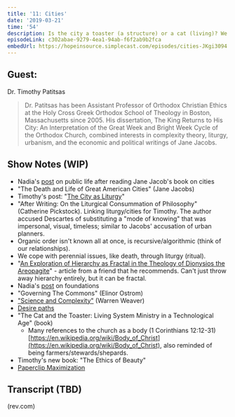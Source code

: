 ```yaml
---
title: '11: Cities'
date: '2019-03-21'
time: '54'
description: Is the city a toaster (a structure) or a cat (living)? We are joined by Dr. Timothy Patitsis to talk about the "problem" of a city (or the Internet). Our discussion covers the varied (and unrecognized) approaches of scientific thinking, the nature of liturgy as embodied knowledge, and on discerning the right kinds of governance.
episodeLink: c302abae-9279-4ea1-94ab-f6f2ab9b2fca
embedUrl: https://hopeinsource.simplecast.com/episodes/cities-JKgi3094
---
```


## Guest:

Dr. Timothy Patitsas

> Dr. Patitsas has been Assistant Professor of Orthodox Christian Ethics at the Holy Cross Greek Orthodox School of Theology in Boston, Massachusetts
since 2005. His dissertation, The King Returns to His City: An Interpretation of the Great Week and Bright Week Cycle of the Orthodox Church,
combined interests in complexity theory, liturgy, urbanism, and the economic and political writings of Jane Jacobs.

## Show Notes (WIP)

- Nadia's [post](https://nadiaeghbal.com/public-life) on public life after reading Jane Jacob's book on cities
- "The Death and Life of Great American Cities" (Jane Jacobs)
- Timothy's post: "[The City as Liturgy](https://www.academia.edu/12035222/The_City_as_Liturgy_An_Orthodox_Theologian_Corresponds_with_Jane_Jacobs_About_a_Gentle_Reconciliation_of_Science_and_Religion)"
- "After Writing: On the Liturgical Consummation of Philosophy" (Catherine Pickstock). Linking liturgy/cities for Timothy. The author accused Descartes of substituting a "mode of knowing" that was impersonal, visual, timeless; similar to Jacobs' accusation of urban planners.
- Organic order isn't known all at once, is recursive/algorithmic (think of our relationships).
- We cope with perennial issues, like death, through liturgy (ritual).
- "[An Exploration of Hierarchy as Fractal in the Theology of Dionysios the Areopagite](https://academiccommons.columbia.edu/doi/10.7916/D832055Z)" - article from a friend that he recommends. Can't just throw away hierarchy entirely, but it can be fractal.
- Nadia's [post](https://nadiaeghbal.com/foundations) on foundations
- "Governing The Commons" (Elinor Ostrom)
- ["Science and Complexity"](http://people.physics.anu.edu.au/~tas110/Teaching/Lectures/L1/Material/WEAVER1947.pdf) (Warren Weaver)
- [Desire paths](https://en.wikipedia.org/wiki/Desire_path)
- "The Cat and the Toaster: Living System Ministry in a Technological Age" (book)
    - Many references to the church as a body (1 Corinthians 12:12-31) [https://en.wikipedia.org/wiki/Body_of_Christ](https://en.wikipedia.org/wiki/Body_of_Christ), also reminded of being farmers/stewards/shepards.
- Timothy's new book: "The Ethics of Beauty"
- [Paperclip Maximization](https://en.wikipedia.org/wiki/Instrumental_convergence#Paperclip_maximizer)

## Transcript (TBD)

(rev.com)
